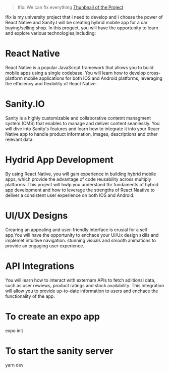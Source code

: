 > Ifix: We can fix everything
>[Thunbnail of the Project](./Start-up%20Management%20Project-3.pdf)


Ifix is my university project that i need to develop and i chosse the power of React Native and Sanity.I will be creating hybrid mobile app for a car buying/selling shop. In this progect, you will have the opportunity to learn and explore various technologies,including:

# React Native 

React Native is a popular JavaScript framework that allows you to build mobile apps using a single codebase. You will learn how to develop cross-platform mobile applications for both IOS and Android platforms, leveraging the efficiency and flexibility of React Native.

# Sanity.IO

Sanity is a highly customizable and collaborative contetnt managment system (CMS) that enables to manage and deliver content seanlessly. You will dive into Sanity's features and learn how to integrate it into your Reacr Native app to handle product information, images, descriptions and other relevant data.

# Hydrid App Development

By using React Native, you will gain experience in building hybrid mobile apps, which provide the advantage of code reusability across multiply platforms. This project will hwlp you understand thr fundaments of hybrid app development and how to leverage the strengths of React Naative to deliver a consistent user experience on both IOS and Android.

# UI/UX Designs

Crearing an appealing and user-friendly interface is crusial for a sell app.You will have the opportunity to enchace your UI/Ux design skills and implemet intuitive navigation. stunning visuals and smooth animations to provide an engaging user experience.

# API Integrations

You will learn how to interact with externam APIs to fetch adiitionsl data, such as user rewiews, product ratings and stock availability. This integration will allow you to provide up-to-date information to users and enchace the functionality of the app.

# To create an expo app

expo init

# To start the sanity server

yarn dev